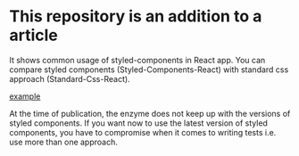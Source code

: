 # This repository is an addition to a article

It shows common usage of styled-components in React app.
You can compare styled components (Styled-Components-React) with standard css approach (Standard-Css-React).

[example](/index.html)

At the time of publication, the enzyme does not keep up with the versions of styled components.
If you want now to use the latest version of styled components, you have to compromise when it comes to writing tests i.e. use more than one approach.